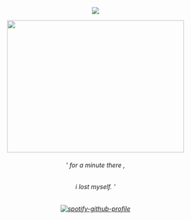 <p align="center"> <img src="https://komarev.com/ghpvc/?username=s1llycleric&label=stalkers.%20&color=4B0101&style=flat" </p>
<p align="center">

<img src="https://files.catbox.moe/8cjk0w.gif" width="400" height="300" />
<h6 align="center">
' for a minute there , 
  <h6 align="center" >
    i lost myself. '
    <h6 align="center">

[![spotify-github-profile](https://spotify-github-profile.kittinanx.com/api/view?uid=hpyymyioopnmotk09dmpgpxul&cover_image=true&theme=novatorem&show_offline=false&background_color=121212&interchange=true&bar_color=8a1414&bar_color_cover=false)](https://github.com/kittinan/spotify-github-profile)
